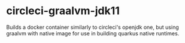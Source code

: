 # circleci-graalvm-jdk11

Builds a docker container similarly to circleci's openjdk one, but using graalvm with native image for use in building
quarkus native runtimes.